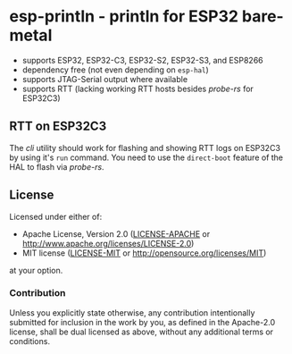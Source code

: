 # esp-println - println for ESP32 bare-metal

- supports ESP32, ESP32-C3, ESP32-S2, ESP32-S3, and ESP8266
- dependency free (not even depending on `esp-hal`)
- supports JTAG-Serial output where available
- supports RTT (lacking working RTT hosts besides _probe-rs_ for ESP32C3)

## RTT on ESP32C3

The _cli_ utility should work for flashing and showing RTT logs on ESP32C3 by using it's `run` command.
You need to use the `direct-boot` feature of the HAL to flash via _probe-rs_.


## License

Licensed under either of:

- Apache License, Version 2.0 ([LICENSE-APACHE](LICENSE-APACHE) or http://www.apache.org/licenses/LICENSE-2.0)
- MIT license ([LICENSE-MIT](LICENSE-MIT) or http://opensource.org/licenses/MIT)

at your option.

### Contribution

Unless you explicitly state otherwise, any contribution intentionally submitted for inclusion in
the work by you, as defined in the Apache-2.0 license, shall be dual licensed as above, without
any additional terms or conditions.
